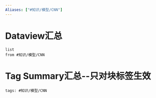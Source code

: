 ```yaml
---
Aliases: ["#知识/模型/CNN"]
---
```

# Dataview汇总

```dataview
list
from #知识/模型/CNN
```

# Tag Summary汇总--只对块标签生效

```add-summary
tags: #知识/模型/CNN
```

